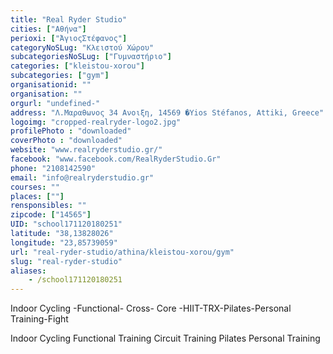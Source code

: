 ```yaml
---
title: "Real Ryder Studio"
cities: ["Αθήνα"]
perioxi: ["ΆγιοςΣτέφανος"]
categoryNoSLug: "Κλειστού Χώρου"
subcategoriesNoSLug: ["Γυμναστήριο"]
categories: ["kleistou-xorou"]
subcategories: ["gym"]
organisationid: ""
organisation: ""
orgurl: "undefined-"
address: "Λ.Μαραθωνος 34 Ανοιξη, 14569 �Yios Stéfanos, Attiki, Greece"
logoimg: "cropped-realryder-logo2.jpg"
profilePhoto : "downloaded"
coverPhoto : "downloaded"
website: "www.realryderstudio.gr/"
facebook: "www.facebook.com/RealRyderStudio.Gr"
phone: "2108142590"
email: "info@realryderstudio.gr"
courses: ""
places: [""]
rensponsibles: ""
zipcode: ["14565"]
UID: "school171120180251"
latitude: "38,13828026"
longitude: "23,85739059"
url: "real-ryder-studio/athina/kleistou-xorou/gym"
slug: "real-ryder-studio"
aliases:
    - /school171120180251
---
```



Indoor Cycling -Functional- Cross- Core -HIIT-TRX-Pilates-Personal Training-Fight

Indoor Cycling Functional Training Circuit Training Pilates Personal Training